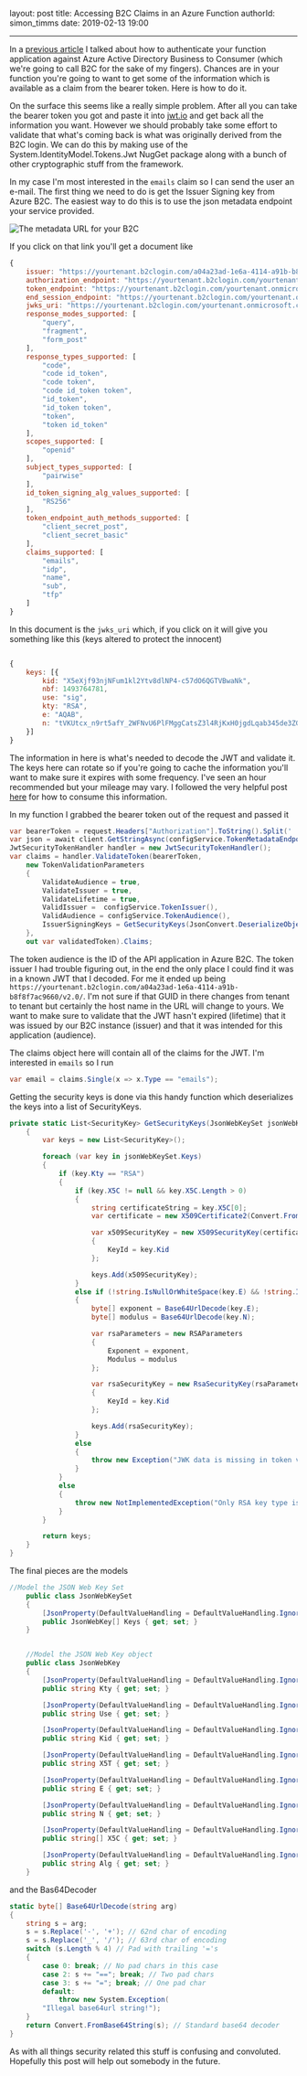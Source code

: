 layout: post
title: Accessing B2C Claims in an Azure Function
authorId: simon_timms
date: 2019-02-13 19:00

---

In a [previous article](2019-01-30-Functions-aad-authentication) I talked about how to authenticate your function application against Azure Active Directory Business to Consumer (which we're going to call B2C for the sake of my fingers). Chances are in your function you're going to want to get some of the information which is available as a claim from the bearer token. Here is how to do it.

<!--more-->

On the surface this seems like a really simple problem. After all you can take the bearer token you got and paste it into [jwt.io](https://jwt.io/) and get back all the information you want. However we should probably take some effort to validate that what's coming back is what was originally derived from the B2C login. We can do this by making use of the System.IdentityModel.Tokens.Jwt NugGet package along with a bunch of other cryptographic stuff from the framework.

In my case I'm most interested in the `emails` claim so I can send the user an e-mail. The first thing we need to do is get the Issuer Signing key from Azure B2C. The easiest way to do this is to use the json metadata endpoint your service provided. 

![The metadata URL for your B2C](/images/functions-claims/metadata.png)

If you click on that link you'll get a document like 

```javascript
{
	issuer: "https://yourtenant.b2clogin.com/a04a23ad-1e6a-4114-a91b-b8f8f7ac9660/v2.0/",
	authorization_endpoint: "https://yourtenant.b2clogin.com/yourtenant.onmicrosoft.com/oauth2/v2.0/authorize?p=b2c_1_siupin",
	token_endpoint: "https://yourtenant.b2clogin.com/yourtenant.onmicrosoft.com/oauth2/v2.0/token?p=b2c_1_siupin",
	end_session_endpoint: "https://yourtenant.b2clogin.com/yourtenant.onmicrosoft.com/oauth2/v2.0/logout?p=b2c_1_siupin",
	jwks_uri: "https://yourtenant.b2clogin.com/yourtenant.onmicrosoft.com/discovery/v2.0/keys?p=b2c_1_siupin",
	response_modes_supported: [
		"query",
		"fragment",
		"form_post"
	],
	response_types_supported: [
		"code",
		"code id_token",
		"code token",
		"code id_token token",
		"id_token",
		"id_token token",
		"token",
		"token id_token"
	],
	scopes_supported: [
		"openid"
	],
	subject_types_supported: [
		"pairwise"
	],
	id_token_signing_alg_values_supported: [
		"RS256"
	],
	token_endpoint_auth_methods_supported: [
		"client_secret_post",
		"client_secret_basic"
	],
	claims_supported: [
		"emails",
		"idp",
		"name",
		"sub",
		"tfp"
	]
}
```

In this document is the `jwks_uri` which, if you click on it will give you something like this (keys altered to protect the innocent)

```javascript

{
	keys: [{
		kid: "X5eXjf93njNFum1kl2Ytv8dlNP4-c57dO6QGTVBwaNk",
		nbf: 1493764781,
		use: "sig",
		kty: "RSA",
		e: "AQAB",
		n: "tVKUtcx_n9rt5afY_2WFNvU6PlFMggCatsZ3l4RjKxH0jgdLqab345de3ZGXYbPzXvmmLiWZizpb-h0qup5jznOvOr-Dhw9908584BSgC83YacjWNqEK3urxhyE2jWjwRm2N95WGgb5mzE5XmZIvkvyXnn7X8dvgFPF5QwIngGsDG8LyHuJWlaDhr_EPLMW4wHvH0zZCuRMARIJmmqiMy3VD4ftq4nS5s8vJL0pVSrkuNojtokp84AtkADCDU_BUhrc2sIgfnvZ03koCQRoZmWiHu86SuJZYkDFstVTVSR0hiXudFlfQ2rOhPlpObmku68lXw-7V-P7jwrQRFfQVXw"
	}]
}
```

The information in here is what's needed to decode the JWT and validate it. The keys here can rotate so if you're going to cache the information you'll want to make sure it expires with some frequency. I've seen an hour recommended but your mileage may vary. I followed the very helpful post [here](https://stackoverflow.com/a/47390593/361) for how to consume this information. 

In my function I grabbed the bearer token out of the request and passed it 

```csharp
var bearerToken = request.Headers["Authorization"].ToString().Split(' ').Last();
var json = await client.GetStringAsync(configService.TokenMetadataEndpoint()); //client is a static HTTP Client
JwtSecurityTokenHandler handler = new JwtSecurityTokenHandler();
var claims = handler.ValidateToken(bearerToken,
    new TokenValidationParameters
    {
        ValidateAudience = true,
        ValidateIssuer = true,
        ValidateLifetime = true,
        ValidIssuer =  configService.TokenIssuer(),
        ValidAudience = configService.TokenAudience(),
        IssuerSigningKeys = GetSecurityKeys(JsonConvert.DeserializeObject<JsonWebKeySet>(json))
    },
    out var validatedToken).Claims;
```

The token audience is the ID of the API application in Azure B2C. The token issuer I had trouble figuring out, in the end the only place I could find it was in a known JWT that I decoded. For me it ended up being `https://yourtenant.b2clogin.com/a04a23ad-1e6a-4114-a91b-b8f8f7ac9660/v2.0/`. I'm not sure if that GUID in there changes from tenant to tenant but certainly the host name in the URL will change to yours. We want to make sure to validate that the JWT hasn't expired (lifetime) that it was issued by our B2C instance (issuer) and that it was intended for this application (audience).

The claims object here will contain all of the claims for the JWT. I'm interested in `emails` so I run

```csharp
var email = claims.Single(x => x.Type == "emails");
```

Getting the security keys is done via this handy function which deserializes the keys into a list of SecurityKeys. 

```csharp
private static List<SecurityKey> GetSecurityKeys(JsonWebKeySet jsonWebKeySet)
    {
        var keys = new List<SecurityKey>();

        foreach (var key in jsonWebKeySet.Keys)
        {
            if (key.Kty == "RSA")
            {
                if (key.X5C != null && key.X5C.Length > 0)
                {
                    string certificateString = key.X5C[0];
                    var certificate = new X509Certificate2(Convert.FromBase64String(certificateString));

                    var x509SecurityKey = new X509SecurityKey(certificate)
                    {
                        KeyId = key.Kid
                    };

                    keys.Add(x509SecurityKey);
                }
                else if (!string.IsNullOrWhiteSpace(key.E) && !string.IsNullOrWhiteSpace(key.N))
                {
                    byte[] exponent = Base64UrlDecode(key.E);
                    byte[] modulus = Base64UrlDecode(key.N);

                    var rsaParameters = new RSAParameters
                    {
                        Exponent = exponent,
                        Modulus = modulus
                    };

                    var rsaSecurityKey = new RsaSecurityKey(rsaParameters)
                    {
                        KeyId = key.Kid
                    };

                    keys.Add(rsaSecurityKey);
                }
                else
                {
                    throw new Exception("JWK data is missing in token validation");
                }
            }
            else
            {
                throw new NotImplementedException("Only RSA key type is implemented for token validation");
            }
        }

        return keys;
    }
}
```

The final pieces are the models

```csharp
//Model the JSON Web Key Set
    public class JsonWebKeySet
    {
        [JsonProperty(DefaultValueHandling = DefaultValueHandling.Ignore, NullValueHandling = NullValueHandling.Ignore, PropertyName = "keys", Required = Required.Default)]
        public JsonWebKey[] Keys { get; set; }
    }


    //Model the JSON Web Key object
    public class JsonWebKey
    {
        [JsonProperty(DefaultValueHandling = DefaultValueHandling.Ignore, NullValueHandling = NullValueHandling.Ignore, PropertyName = "kty", Required = Required.Default)]
        public string Kty { get; set; }

        [JsonProperty(DefaultValueHandling = DefaultValueHandling.Ignore, NullValueHandling = NullValueHandling.Ignore, PropertyName = "use", Required = Required.Default)]
        public string Use { get; set; }

        [JsonProperty(DefaultValueHandling = DefaultValueHandling.Ignore, NullValueHandling = NullValueHandling.Ignore, PropertyName = "kid", Required = Required.Default)]
        public string Kid { get; set; }

        [JsonProperty(DefaultValueHandling = DefaultValueHandling.Ignore, NullValueHandling = NullValueHandling.Ignore, PropertyName = "x5t", Required = Required.Default)]
        public string X5T { get; set; }

        [JsonProperty(DefaultValueHandling = DefaultValueHandling.Ignore, NullValueHandling = NullValueHandling.Ignore, PropertyName = "e", Required = Required.Default)]
        public string E { get; set; }

        [JsonProperty(DefaultValueHandling = DefaultValueHandling.Ignore, NullValueHandling = NullValueHandling.Ignore, PropertyName = "n", Required = Required.Default)]
        public string N { get; set; }

        [JsonProperty(DefaultValueHandling = DefaultValueHandling.Ignore, NullValueHandling = NullValueHandling.Ignore, PropertyName = "x5c", Required = Required.Default)]
        public string[] X5C { get; set; }

        [JsonProperty(DefaultValueHandling = DefaultValueHandling.Ignore, NullValueHandling = NullValueHandling.Ignore, PropertyName = "alg", Required = Required.Default)]
        public string Alg { get; set; }
    }
```

and the Bas64Decoder

```csharp
static byte[] Base64UrlDecode(string arg)
{
    string s = arg;
    s = s.Replace('-', '+'); // 62nd char of encoding
    s = s.Replace('_', '/'); // 63rd char of encoding
    switch (s.Length % 4) // Pad with trailing '='s
    {
        case 0: break; // No pad chars in this case
        case 2: s += "=="; break; // Two pad chars
        case 3: s += "="; break; // One pad char
        default:
            throw new System.Exception(
        "Illegal base64url string!");
    }
    return Convert.FromBase64String(s); // Standard base64 decoder
}
```

As with all things security related this stuff is confusing and convoluted. Hopefully this post will help out somebody in the future.